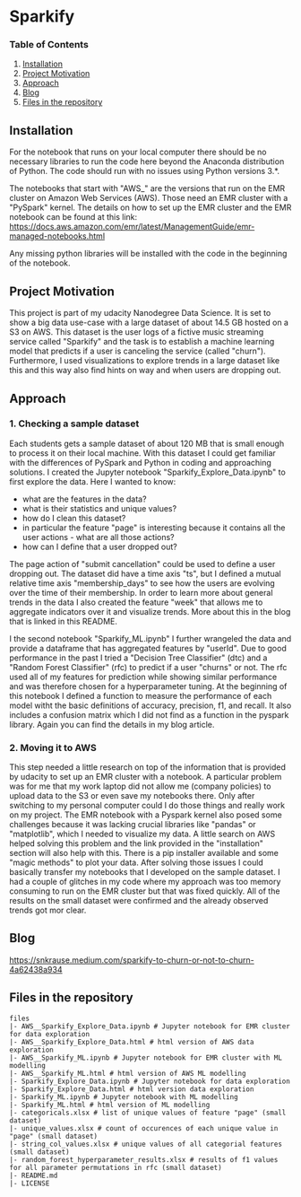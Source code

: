 # Sparkify

### Table of Contents

1. [Installation](#installation)
2. [Project Motivation](#motivation)
3. [Approach](#approach)
4. [Blog](#blog)
5. [Files in the repository](#files)

## Installation <a name="installation"></a>

For the notebook that runs on your local computer there should be no necessary libraries to run the code here beyond the Anaconda distribution of Python.  The code should run with no issues using Python versions 3.\*.

The notebooks that start with "AWS_" are the versions that run on the EMR cluster on Amazon Web Services (AWS). Those need an EMR cluster with a "PySpark" kernel. The details on how to set up the EMR cluster and the EMR notebook can be found at this link: https://docs.aws.amazon.com/emr/latest/ManagementGuide/emr-managed-notebooks.html

Any missing python libraries will be installed with the code in the beginning of the notebook.

## Project Motivation<a name="motivation"></a>
This project is part of my udacity Nanodegree Data Science. It is set to show a big data use-case with a large dataset of about 14.5 GB hosted on a S3 on AWS. This dataset is the user logs of a fictive music streaming service called "Sparkify" and the task is to establish a machine learning model that predicts if a user is canceling the service (called "churn"). Furthermore, I used visualizations to explore trends in a large dataset like this and this way also find hints on way and when users are dropping out.

## Approach<a name="approach"></a>

### 1. Checking a sample dataset
Each students gets a sample dataset of about 120 MB that is small enough to process it on their local machine. With this dataset I could get familiar with the differences of PySpark and Python in coding and approaching solutions. I created the Jupyter notebook "Sparkify_Explore_Data.ipynb" to first explore the data. Here I wanted to know:

- what are the features in the data?
- what is their statistics and unique values?
- how do I clean this dataset?
- in particular the feature "page" is interesting because it contains all the user actions - what are all those actions?
- how can I define that a user dropped out?

The page action of "submit cancellation" could be used to define a user dropping out. The dataset did have a time axis "ts", but I defined a mutual relative time axis "membership_days" to see how the users are evolving over the time of their membership. In order to learn more about general trends in the data I also created the feature "week" that allows me to aggregate indicators over it and visualize trends. More about this in the blog that is linked in this README.

I the second notebook "Sparkify_ML.ipynb" I further wrangeled the data and provide a dataframe that has aggregated features by "userId". Due to good performance in the past I tried a "Decision Tree Classifier" (dtc) and a "Random Forest Classifier" (rfc) to predict if a user "churns" or not. The rfc used all of my features for prediction while showing similar performance and was therefore chosen for a hyperparameter tuning. At the beginning of this notebook I defined a function to measure the performance of each model witht the basic definitions of accuracy, precision, f1, and recall. It also includes a confusion matrix which I did not find as a function in the pyspark library. Again you can find the details in my blog article.

### 2. Moving it to AWS
This step needed a little research on top of the information that is provided by udacity to set up an EMR cluster with a notebook. A particular problem was for me that my work laptop did not allow me (company policies) to upload data to the S3 or even save my notebooks there. Only after switching to my personal computer could I do those things and really work on my project.
The EMR notebook with a Pyspark kernel also posed some challenges because it was lacking crucial libraries like "pandas" or "matplotlib", which I needed to visualize my data. A little search on AWS helped solving this problem and the link provided in the "installation" section will also help with this. There is a pip installer available and some "magic methods" to plot your data.
After solving those issues I could basically transfer my notebooks that I developed on the sample dataset. I had a couple of glitches in my code where my approach was too memory consuming to run on the EMR cluster but that was fixed quickly.
All of the results on the small dataset were confirmed and the already observed trends got mor clear.

## Blog <a name="blog"></a>
https://snkrause.medium.com/sparkify-to-churn-or-not-to-churn-4a62438a934

## Files in the repository <a name="files"></a>

    files
    |- AWS__Sparkify_Explore_Data.ipynb # Jupyter notebook for EMR cluster for data exploration
    |- AWS__Sparkify_Explore_Data.html # html version of AWS data exploration
    |- AWS__Sparkify_ML.ipynb # Jupyter notebook for EMR cluster with ML modelling
    |- AWS__Sparkify_ML.html # html version of AWS ML modelling
    |- Sparkify_Explore_Data.ipynb # Jupyter notebook for data exploration
    |- Sparkify_Explore_Data.html # html version data exploration
    |- Sparkify_ML.ipynb # Jupyter notebook with ML modelling
    |- Sparkify_ML.html # html version of ML modelling
    |- categoricals.xlsx # list of unique values of feature "page" (small dataset)
    |- unique_values.xlsx # count of occurences of each unique value in "page" (small dataset)
    |- string_col_values.xlsx # unique values of all categorial features (small dataset)
    |- random_forest_hyperparameter_results.xlsx # results of f1 values for all parameter permutations in rfc (small dataset)
    |- README.md
    |- LICENSE 
